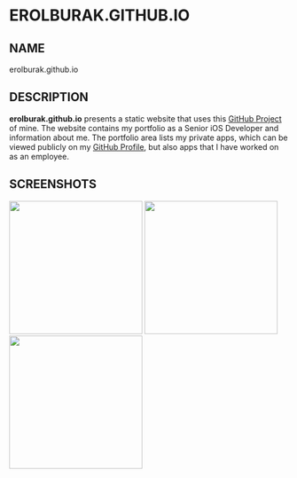 # EROLBURAK.GITHUB.IO

## NAME
erolburak.github.io

## DESCRIPTION
**erolburak.github.io** presents a static website that uses this [GitHub Project](https://github.com/erolburak/erolburak.com) of mine. The website contains my portfolio as a Senior iOS Developer and information about me. The portfolio area lists my private apps, which can be viewed publicly on my [GitHub Profile](https://github.com/erolburak), but also apps that I have worked on as an employee.

## SCREENSHOTS
<picture>
  <source media="(prefers-color-scheme: dark)" srcset="https://github.com/user-attachments/assets/7bc56f58-5474-4502-a047-749cf95d5400">
  <img width="240" src="https://github.com/user-attachments/assets/d61c37bf-640b-413a-a46c-382ad9f669a9">
</picture>
<picture>
  <source media="(prefers-color-scheme: dark)" srcset="https://github.com/user-attachments/assets/5c2809f7-0128-41b5-942c-7202a5991222">
  <img width="240" src="https://github.com/user-attachments/assets/130e113d-7c8b-4dd4-9baa-2f66ab7a6aad">
</picture>
<picture>
  <source media="(prefers-color-scheme: dark)" srcset="https://github.com/user-attachments/assets/5dae365f-3829-4afa-a073-7fb5016b286a">
  <img width="240" src="https://github.com/user-attachments/assets/95158c56-6141-4671-89a4-79f096b75f5e">
</picture>
